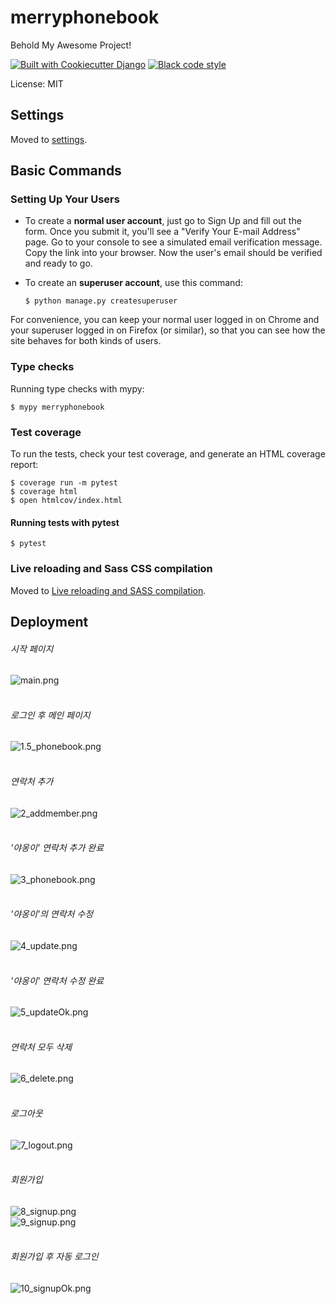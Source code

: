 # merryphonebook

Behold My Awesome Project!

[![Built with Cookiecutter Django](https://img.shields.io/badge/built%20with-Cookiecutter%20Django-ff69b4.svg?logo=cookiecutter)](https://github.com/cookiecutter/cookiecutter-django/)
[![Black code style](https://img.shields.io/badge/code%20style-black-000000.svg)](https://github.com/ambv/black)

License: MIT

## Settings

Moved to [settings](http://cookiecutter-django.readthedocs.io/en/latest/settings.html).

## Basic Commands

### Setting Up Your Users

-   To create a **normal user account**, just go to Sign Up and fill out the form. Once you submit it, you'll see a "Verify Your E-mail Address" page. Go to your console to see a simulated email verification message. Copy the link into your browser. Now the user's email should be verified and ready to go.

-   To create an **superuser account**, use this command:

        $ python manage.py createsuperuser

For convenience, you can keep your normal user logged in on Chrome and your superuser logged in on Firefox (or similar), so that you can see how the site behaves for both kinds of users.

### Type checks

Running type checks with mypy:

    $ mypy merryphonebook

### Test coverage

To run the tests, check your test coverage, and generate an HTML coverage report:

    $ coverage run -m pytest
    $ coverage html
    $ open htmlcov/index.html

#### Running tests with pytest

    $ pytest

### Live reloading and Sass CSS compilation

Moved to [Live reloading and SASS compilation](http://cookiecutter-django.readthedocs.io/en/latest/live-reloading-and-sass-compilation.html).

## Deployment


###### 시작 페이지 
![main.png](main.png)
<br>
<br>
###### 로그인 후 메인 페이지 
![1.5_phonebook.png](capture/1.5_phonebook.png)
<br>
<br>
###### 연락처 추가 
![2_addmember.png](capture/2_addmember.png)
<br>
<br>
###### '야옹이' 연락처 추가 완료 
![3_phonebook.png](capture/3_phonebook.png)
<br>
<br>
###### '야옹이'의 연락처 수정 
![4_update.png](capture/4_update.png)
<br>
<br>
###### '야옹이' 연락처 수정 완료 
![5_updateOk.png](capture/5_updateOk.png)
<br>
<br>
###### 연락처 모두 삭제 
![6_delete.png](capture/6_delete.png)
<br>
<br>
###### 로그아웃 
![7_logout.png](capture/7_logout.png)
<br>
<br>
###### 회원가입 
![8_signup.png](capture/8_signup.png)
<br>
![9_signup.png](capture/9_signup.png)
<br>
<br>

###### 회원가입 후 자동 로그인 
![10_signupOk.png](capture/10_signupOk.png)
<br>
